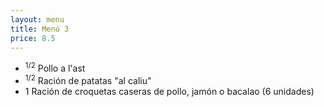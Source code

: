 ```yaml
---
layout: menu
title: Menú 3
price: 8.5
---
```


* <sup>1/2</sup> Pollo a l'ast
* <sup>1/2</sup> Ración de patatas "al caliu"
* 1 Ración de croquetas caseras de pollo, jamón o bacalao (6 unidades)